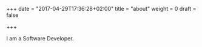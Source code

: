 +++
date = "2017-04-29T17:36:28+02:00"
title = "about"
weight = 0
draft = false

+++

I am a Software Developer.

